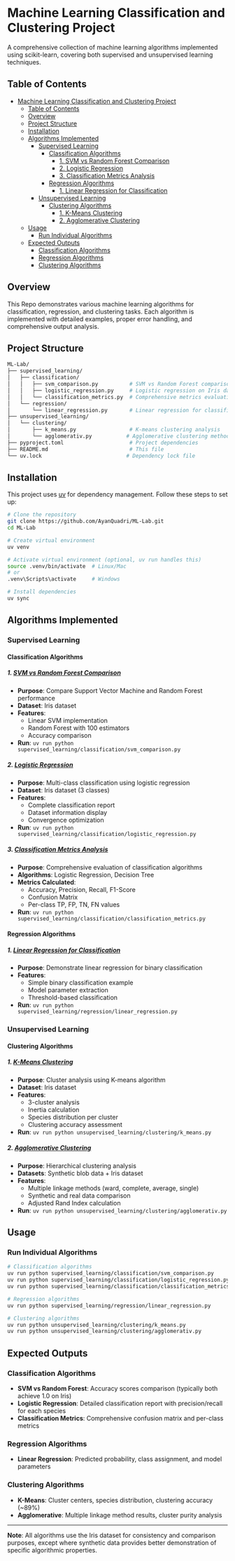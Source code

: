 # Machine Learning Classification and Clustering Project

A comprehensive collection of machine learning algorithms implemented using scikit-learn, covering both supervised and unsupervised learning techniques.

## Table of Contents

- [Machine Learning Classification and Clustering Project](#machine-learning-classification-and-clustering-project)
  - [Table of Contents](#table-of-contents)
  - [Overview](#overview)
  - [Project Structure](#project-structure)
  - [Installation](#installation)
  - [Algorithms Implemented](#algorithms-implemented)
    - [Supervised Learning](#supervised-learning)
      - [Classification Algorithms](#classification-algorithms)
        - [1. SVM vs Random Forest Comparison](#1-svm-vs-random-forest-comparison)
        - [2. Logistic Regression](#2-logistic-regression)
        - [3. Classification Metrics Analysis](#3-classification-metrics-analysis)
      - [Regression Algorithms](#regression-algorithms)
        - [1. Linear Regression for Classification](#1-linear-regression-for-classification)
    - [Unsupervised Learning](#unsupervised-learning)
      - [Clustering Algorithms](#clustering-algorithms)
        - [1. K-Means Clustering](#1-k-means-clustering)
        - [2. Agglomerative Clustering](#2-agglomerative-clustering)
  - [Usage](#usage)
    - [Run Individual Algorithms](#run-individual-algorithms)
  - [Expected Outputs](#expected-outputs)
    - [Classification Algorithms](#classification-algorithms-1)
    - [Regression Algorithms](#regression-algorithms-1)
    - [Clustering Algorithms](#clustering-algorithms-1)

## Overview

This Repo demonstrates various machine learning algorithms for classification, regression, and clustering tasks. Each algorithm is implemented with detailed examples, proper error handling, and comprehensive output analysis.

## Project Structure

```bash
ML-Lab/
├── supervised_learning/
│   ├── classification/
│   │   ├── svm_comparison.py          # SVM vs Random Forest comparison
│   │   ├── logistic_regression.py     # Logistic regression on Iris dataset
│   │   └── classification_metrics.py  # Comprehensive metrics evaluation
│   └── regression/
│       └── linear_regression.py       # Linear regression for classification
├── unsupervised_learning/
│   └── clustering/
│       ├── k_means.py                 # K-means clustering analysis
│       └── agglomerativ.py           # Agglomerative clustering methods
├── pyproject.toml                     # Project dependencies
├── README.md                          # This file
└── uv.lock                           # Dependency lock file
```

## Installation

This project uses [uv](https://github.com/astral-sh/uv) for dependency management. Follow these steps to set up:

```bash
# Clone the repository
git clone https://github.com/AyanQuadri/ML-Lab.git
cd ML-Lab

# Create virtual environment
uv venv

# Activate virtual environment (optional, uv run handles this)
source .venv/bin/activate  # Linux/Mac
# or
.venv\Scripts\activate     # Windows

# Install dependencies
uv sync
```

## Algorithms Implemented

### Supervised Learning

#### Classification Algorithms

##### 1. [SVM vs Random Forest Comparison](supervised_learning/classification/svm_comparison.py)
- **Purpose**: Compare Support Vector Machine and Random Forest performance
- **Dataset**: Iris dataset
- **Features**: 
  - Linear SVM implementation
  - Random Forest with 100 estimators
  - Accuracy comparison
- **Run**: `uv run python supervised_learning/classification/svm_comparison.py`

##### 2. [Logistic Regression](supervised_learning/classification/logistic_regression.py)
- **Purpose**: Multi-class classification using logistic regression
- **Dataset**: Iris dataset (3 classes)
- **Features**:
  - Complete classification report
  - Dataset information display
  - Convergence optimization
- **Run**: `uv run python supervised_learning/classification/logistic_regression.py`

##### 3. [Classification Metrics Analysis](supervised_learning/classification/classification_metrics.py)
- **Purpose**: Comprehensive evaluation of classification algorithms
- **Algorithms**: Logistic Regression, Decision Tree
- **Metrics Calculated**:
  - Accuracy, Precision, Recall, F1-Score
  - Confusion Matrix
  - Per-class TP, FP, TN, FN values
- **Run**: `uv run python supervised_learning/classification/classification_metrics.py`

#### Regression Algorithms

##### 1. [Linear Regression for Classification](supervised_learning/regression/linear_regression.py)
- **Purpose**: Demonstrate linear regression for binary classification
- **Features**:
  - Simple binary classification example
  - Model parameter extraction
  - Threshold-based classification
- **Run**: `uv run python supervised_learning/regression/linear_regression.py`

### Unsupervised Learning

#### Clustering Algorithms

##### 1. [K-Means Clustering](unsupervised_learning/clustering/k_means.py)
- **Purpose**: Cluster analysis using K-means algorithm
- **Dataset**: Iris dataset
- **Features**:
  - 3-cluster analysis
  - Inertia calculation
  - Species distribution per cluster
  - Clustering accuracy assessment
- **Run**: `uv run python unsupervised_learning/clustering/k_means.py`

##### 2. [Agglomerative Clustering](unsupervised_learning/clustering/agglomerativ.py)
- **Purpose**: Hierarchical clustering analysis
- **Datasets**: Synthetic blob data + Iris dataset
- **Features**:
  - Multiple linkage methods (ward, complete, average, single)
  - Synthetic and real data comparison
  - Adjusted Rand Index calculation
- **Run**: `uv run python unsupervised_learning/clustering/agglomerativ.py`

## Usage

### Run Individual Algorithms

```bash
# Classification algorithms
uv run python supervised_learning/classification/svm_comparison.py
uv run python supervised_learning/classification/logistic_regression.py
uv run python supervised_learning/classification/classification_metrics.py

# Regression algorithms
uv run python supervised_learning/regression/linear_regression.py

# Clustering algorithms
uv run python unsupervised_learning/clustering/k_means.py
uv run python unsupervised_learning/clustering/agglomerativ.py
```


## Expected Outputs

### Classification Algorithms
- **SVM vs Random Forest**: Accuracy scores comparison (typically both achieve 1.0 on Iris)
- **Logistic Regression**: Detailed classification report with precision/recall for each species
- **Classification Metrics**: Comprehensive confusion matrix and per-class metrics

### Regression Algorithms
- **Linear Regression**: Predicted probability, class assignment, and model parameters

### Clustering Algorithms
- **K-Means**: Cluster centers, species distribution, clustering accuracy (~89%)
- **Agglomerative**: Multiple linkage method results, cluster purity analysis


---

**Note**: All algorithms use the Iris dataset for consistency and comparison purposes, except where synthetic data provides better demonstration of specific algorithmic properties.